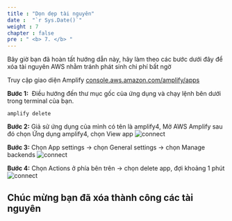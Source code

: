 ```yaml
---
title : "Dọn dẹp tài nguyên"
date :  "`r Sys.Date()`" 
weight : 7
chapter : false
pre : " <b> 7. </b> "
---
```


Bây giờ bạn đã hoàn tất hướng dẫn này, hãy làm theo các bước dưới đây để xóa tài nguyên AWS nhằm tránh phát sinh chi phí bất ngờ

Truy cập giao diện Amplify [console.aws.amazon.com/amplify/apps](http://console.aws.amazon.com/amplify/apps)

**Bước 1:**  Điều hướng đến thư mục gốc của ứng dụng và chạy lệnh bên dưới trong terminal của bạn.

```
amplify delete
```

**Bước 2:** Giả sử ứng dụng của mình có tên là amplify4, Mở AWS Amplify sau đó chọn Ứng dụng amplify4, chọn View app
![connect](/images/7.Clean/image1.png)

**Bước 3:** Chọn App settings → chọn General settings → chọn Manage backends
![connect](/images/7.Clean/image2.png)

**Bước 4:** Chọn Actions ở phía bên trên → chọn delete app, đợi khoảng 1 phút
![connect](/images/7.Clean/image3.png)

## **Chúc mừng bạn đã xóa thành công các tài nguyên**